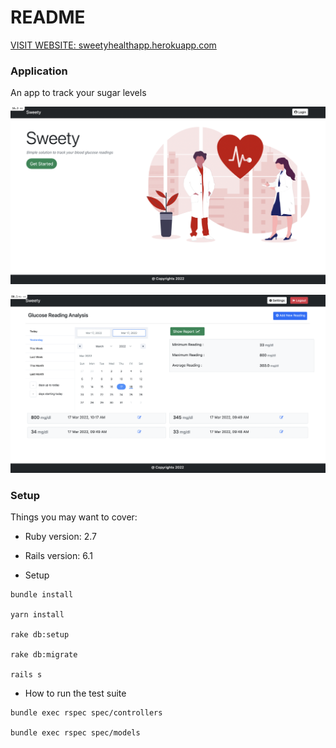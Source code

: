 # README

[VISIT WEBSITE: sweetyhealthapp.herokuapp.com](https://sweetyhealthapp.herokuapp.com/)

### Application
An app to track your sugar levels

![Image of Home Page](https://github.com/BhupendraNegi/health-tracker/blob/main/app/assets/images/home_page.png)


![Image of Report](https://github.com/BhupendraNegi/health-tracker/blob/main/app/assets/images/report.png)



### Setup
Things you may want to cover:

* Ruby version: 2.7

* Rails version: 6.1


* Setup

```
bundle install

yarn install

rake db:setup

rake db:migrate

rails s
```

* How to run the test suite

```
bundle exec rspec spec/controllers

bundle exec rspec spec/models
```
